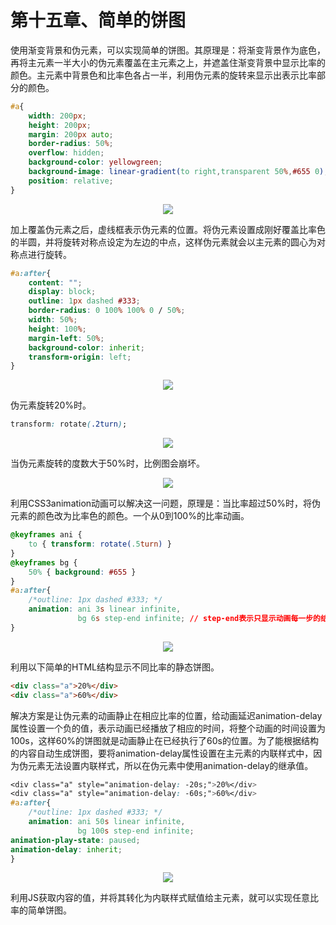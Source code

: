 # 第十五章、简单的饼图

使用渐变背景和伪元素，可以实现简单的饼图。其原理是：将渐变背景作为底色，再将主元素一半大小的伪元素覆盖在主元素之上，并遮盖住渐变背景中显示比率的颜色。主元素中背景色和比率色各占一半，利用伪元素的旋转来显示出表示比率部分的颜色。

```css
#a{
    width: 200px;
    height: 200px;
    margin: 200px auto;
    border-radius: 50%;
    overflow: hidden;
    background-color: yellowgreen;
    background-image: linear-gradient(to right,transparent 50%,#655 0);
    position: relative;
}
```

<div align=center><img src="/note/images/css-secret/15/1.png"></div>  

加上覆盖伪元素之后，虚线框表示伪元素的位置。将伪元素设置成刚好覆盖比率色的半圆，并将旋转对称点设定为左边的中点，这样伪元素就会以主元素的圆心为对称点进行旋转。

```css
#a:after{
    content: "";
    display: block;
    outline: 1px dashed #333;
    border-radius: 0 100% 100% 0 / 50%;
    width: 50%;
    height: 100%;
    margin-left: 50%;
    background-color: inherit;
    transform-origin: left;
}
```

<div align=center><img src="/note/images/css-secret/15/2.png"></div>  

伪元素旋转20%时。

```css
transform: rotate(.2turn);
```

<div align=center><img src="/note/images/css-secret/15/3.png"></div>  

当伪元素旋转的度数大于50%时，比例图会崩坏。
<div align=center><img src="/note/images/css-secret/15/4.png"></div>  

利用CSS3animation动画可以解决这一问题，原理是：当比率超过50%时，将伪元素的颜色改为比率色的颜色。一个从0到100%的比率动画。

```css
@keyframes ani {
    to { transform: rotate(.5turn) }
}
@keyframes bg {
    50% { background: #655 }
}
#a:after{
    /*outline: 1px dashed #333; */
    animation: ani 3s linear infinite,
               bg 6s step-end infinite; // step-end表示只显示动画每一步的结束帧，这里即让伪元素的背景色在50%位置时发生突变。
}
```

<div align=center><img src="/note/images/css-secret/15/5.gif"></div>  

利用以下简单的HTML结构显示不同比率的静态饼图。

```html
<div class="a">20%</div>
<div class="a">60%</div>
```

解决方案是让伪元素的动画静止在相应比率的位置，给动画延迟animation-delay属性设置一个负的值，表示动画已经播放了相应的时间，将整个动画的时间设置为100s，这样60%的饼图就是动画静止在已经执行了60s的位置。为了能根据结构的内容自动生成饼图，要将animation-delay属性设置在主元素的内联样式中，因为伪元素无法设置内联样式，所以在伪元素中使用animation-delay的继承值。

```css
<div class="a" style="animation-delay: -20s;">20%</div>
<div class="a" style="animation-delay: -60s;">60%</div>
#a:after{
    /*outline: 1px dashed #333; */
    animation: ani 50s linear infinite,
               bg 100s step-end infinite; 
animation-play-state: paused;
animation-delay: inherit;
}
```

<div align=center><img src="/note/images/css-secret/15/6.png"></div>  

利用JS获取内容的值，并将其转化为内联样式赋值给主元素，就可以实现任意比率的简单饼图。
